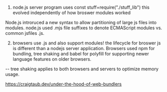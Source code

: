 
1) node.js server program uses const stuff=require("./stuff_lib")
this evolved independently of how broswer modules worked

Node.js introruced a new syntax to allow partitioning of large js files into modules. node.js used .mjs file suffixes to denote ECMAScript modules vs. common jsfiles .js. 

2) browsers use .js and also support modules! the lifecycle for broswer js is different than a nodejs server application. Browsers used npm for bundling, tree shaking and babel for polyfill for supporting newer language features on older browsers. 


-- tree shaking applies to both browsers and servers to optimize memory usage.







https://craigtaub.dev/under-the-hood-of-web-bundlers
